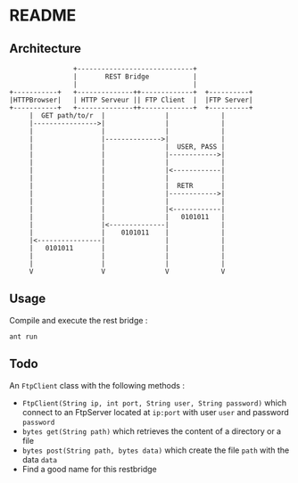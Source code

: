 README
======

Architecture
------------

```
                +-----------------------------+
                |       REST Bridge           |
                |                             |
+-----------+   +--------------++-------------+  +----------+
|HTTPBrowser|   | HTTP Serveur || FTP Client  |  |FTP Server|
+-----------+   +--------------++-------------+  +----------+
     |  GET path/to/r  |               |             |
     |---------------->|               |             |
     |                 |               |             |
     |                 |-------------->|             |
     |                 |               |  USER, PASS |
     |                 |               |------------>|
     |                 |               |             |
     |                 |               |<------------|
     |                 |               |             |
     |                 |               |  RETR       |
     |                 |               |------------>|
     |                 |               |             |
     |                 |               |<------------|
     |                 |               |   0101011   |
     |                 |<--------------|             |
     |                 |    0101011    |             |
     |<----------------|               |             |
     |   0101011       |               |             |
     |                 |               |             |
     |                 |               |             |
     V                 V               V             V

```


Usage
-----

Compile and execute the rest bridge :

    ant run


Todo
----

An ``FtpClient`` class with the following methods :

  + ``FtpClient(String ip, int port, String user, String password)`` which connect to an FtpServer located at ``ip:port`` with user ``user`` and password ``password``
  + ``bytes get(String path)`` which retrieves the content of a directory or a file
  + ``bytes post(String path, bytes data)`` which create the file ``path`` with the data ``data``
  + Find a good name for this restbridge
